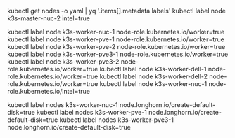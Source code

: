 
kubectl get nodes -o yaml | yq '.items[].metadata.labels'
kubectl label node k3s-master-nuc-2 intel=true


kubectl label node k3s-worker-nuc-1 node-role.kubernetes.io/worker=true
kubectl label node k3s-worker-pve-1 node-role.kubernetes.io/worker=true
kubectl label node k3s-worker-pve-2 node-role.kubernetes.io/worker=true
kubectl label node k3s-worker-pve3-1 node-role.kubernetes.io/worker=true
kubectl label node k3s-worker-pve3-2 node-role.kubernetes.io/worker=true
kubectl label node k3s-worker-dell-1 node-role.kubernetes.io/worker=true
kubectl label node k3s-worker-dell-2 node-role.kubernetes.io/worker=true
kubectl label node k3s-worker-nuc-1 node-role.kubernetes.io/intel=true



kubectl label nodes k3s-worker-nuc-1 node.longhorn.io/create-default-disk=true
kubectl label nodes k3s-worker-pve-1  node.longhorn.io/create-default-disk=true
kubectl label nodes k3s-worker-pve3-1  node.longhorn.io/create-default-disk=true